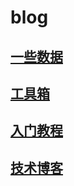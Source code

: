 # blog

## [一些数据](/home/data)
## [工具箱](/home/toolkit)
## [入门教程](/home/quick-start)
## [技术博客](/home/tech-blog)